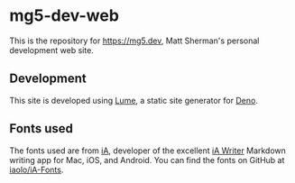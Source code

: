 # mg5-dev-web

This is the repository for https://mg5.dev, Matt Sherman's personal development web site.

## Development

This site is developed using [Lume](https://lume.land), a static site generator for [Deno](https://deno.com).

## Fonts used

The fonts used are from [iA](https://github.com/iaolo/iA-Fonts), developer of the excellent [iA Writer](https://ia.net/writer) Markdown writing app for Mac, iOS, and Android. You can find the fonts on GitHub at [iaolo/iA-Fonts](https://github.com/iaolo/iA-Fonts).
